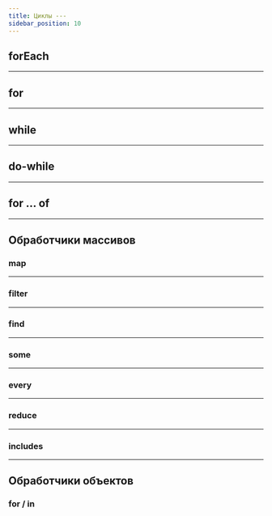 ```yaml
---
title: Циклы ---
sidebar_position: 10
---
```


## forEach

***

## for

***

## while

***

## do-while

***

## for ... of

***

## Обработчики массивов

### map

***

### filter

***

### find

***

### some

***

### every

***

### reduce

***

### includes

***

## Обработчики объектов

### for / in
